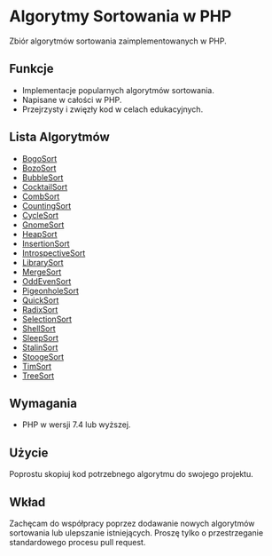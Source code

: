 # Algorytmy Sortowania w PHP

Zbiór algorytmów sortowania zaimplementowanych w PHP.

## Funkcje
- Implementacje popularnych algorytmów sortowania.
- Napisane w całości w PHP.
- Przejrzysty i zwięzły kod w celach edukacyjnych.

## Lista Algorytmów
- [BogoSort]()
- [BozoSort]()
- [BubbleSort]()
- [CocktailSort]()
- [CombSort]()
- [CountingSort]()
- [CycleSort]()
- [GnomeSort]()
- [HeapSort]()
- [InsertionSort]()
- [IntrospectiveSort]()
- [LibrarySort]()
- [MergeSort]()
- [OddEvenSort]()
- [PigeonholeSort]()
- [QuickSort]()
- [RadixSort]()
- [SelectionSort]()
- [ShellSort]()
- [SleepSort]()
- [StalinSort]()
- [StoogeSort]()
- [TimSort]()
- [TreeSort]()

## Wymagania
- PHP w wersji 7.4 lub wyższej.

## Użycie
Poprostu skopiuj kod potrzebnego algorytmu do swojego projektu.

## Wkład
Zachęcam do współpracy poprzez dodawanie nowych algorytmów sortowania lub ulepszanie istniejących.
Proszę tylko o przestrzeganie standardowego procesu pull request.